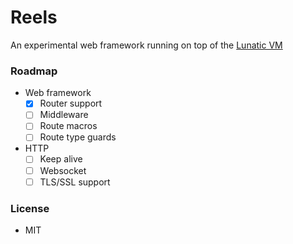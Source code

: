 # Reels
An experimental web framework running on top of the [Lunatic VM](https://github.com/lunatic-solutions/lunatic)

### Roadmap
- Web framework
  - [x] Router support
  - [ ] Middleware
  - [ ] Route macros
  - [ ] Route type guards
- HTTP
  - [ ] Keep alive
  - [ ] Websocket
  - [ ] TLS/SSL support

### License
- MIT
